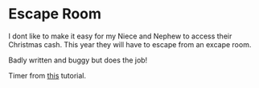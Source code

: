 # Escape Room

I dont like to make it easy for my Niece and Nephew to access their Christmas cash. This year they will have to escape from an excape room.

Badly written and buggy but does the job!

Timer from [this](https://contactmentor.com/build-30-minutes-countdown-timer-js-sound/) tutorial.